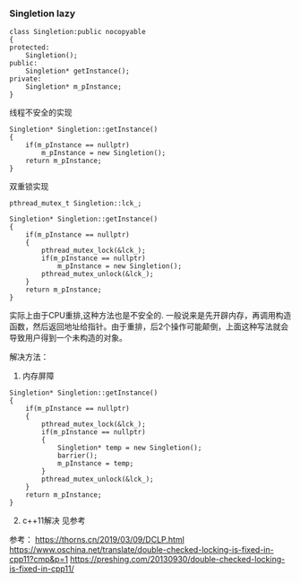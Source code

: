 ### Singletion lazy

```
class Singletion:public nocopyable
{
protected:
	Singletion();
public:
	Singletion* getInstance();
private:
	Singletion* m_pInstance;
}
```

线程不安全的实现
```
Singletion* Singletion::getInstance()
{
	if(m_pInstance == nullptr)
		m_pInstance = new Singletion();
	return m_pInstance;
}
```

双重锁实现
```
pthread_mutex_t Singletion::lck_;

Singletion* Singletion::getInstance()
{
	if(m_pInstance == nullptr)
	{
		pthread_mutex_lock(&lck_);
		if(m_pInstance == nullptr)
			m_pInstance = new Singletion();
		pthread_mutex_unlock(&lck_);
	}
	return m_pInstance;
}
```
实际上由于CPU重排,这种方法也是不安全的.
一般说来是先开辟内存，再调用构造函数，然后返回地址给指针。由于重排，后2个操作可能颠倒，上面这种写法就会导致用户得到一个未构造的对象。

解决方法：

1. 内存屏障
```
Singletion* Singletion::getInstance()
{
	if(m_pInstance == nullptr)
	{
		pthread_mutex_lock(&lck_);
		if(m_pInstance == nullptr)
		{
			Singletion* temp = new Singletion();
			barrier();
			m_pInstance = temp;
		}
		pthread_mutex_unlock(&lck_);
	}
	return m_pInstance;
}
```

2. c++11解决
见参考

参考：
https://thorns.cn/2019/03/09/DCLP.html
https://www.oschina.net/translate/double-checked-locking-is-fixed-in-cpp11?cmp&p=1
https://preshing.com/20130930/double-checked-locking-is-fixed-in-cpp11/